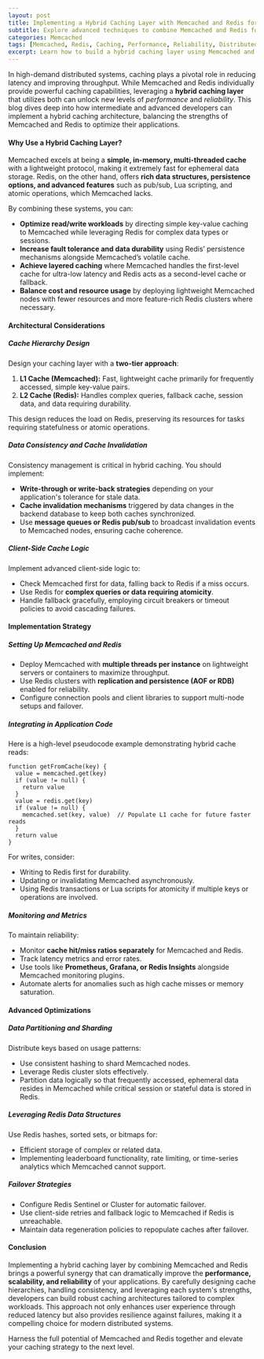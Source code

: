 ```yaml
---
layout: post
title: Implementing a Hybrid Caching Layer with Memcached and Redis for Enhanced Performance and Reliability
subtitle: Explore advanced techniques to combine Memcached and Redis for a robust, high-performance caching architecture
categories: Memcached
tags: [Memcached, Redis, Caching, Performance, Reliability, Distributed Systems, Big Data, Scalability]
excerpt: Learn how to build a hybrid caching layer using Memcached and Redis to optimize application performance and reliability with in-depth technical strategies.
---
```

In high-demand distributed systems, caching plays a pivotal role in reducing latency and improving throughput. While Memcached and Redis individually provide powerful caching capabilities, leveraging a **hybrid caching layer** that utilizes both can unlock new levels of *performance* and *reliability*. This blog dives deep into how intermediate and advanced developers can implement a hybrid caching architecture, balancing the strengths of Memcached and Redis to optimize their applications.

#### Why Use a Hybrid Caching Layer?

Memcached excels at being a **simple, in-memory, multi-threaded cache** with a lightweight protocol, making it extremely fast for ephemeral data storage. Redis, on the other hand, offers **rich data structures, persistence options, and advanced features** such as pub/sub, Lua scripting, and atomic operations, which Memcached lacks.

By combining these systems, you can:

- **Optimize read/write workloads** by directing simple key-value caching to Memcached while leveraging Redis for complex data types or sessions.
- **Increase fault tolerance and data durability** using Redis’ persistence mechanisms alongside Memcached’s volatile cache.
- **Achieve layered caching** where Memcached handles the first-level cache for ultra-low latency and Redis acts as a second-level cache or fallback.
- **Balance cost and resource usage** by deploying lightweight Memcached nodes with fewer resources and more feature-rich Redis clusters where necessary.

#### Architectural Considerations

##### Cache Hierarchy Design

Design your caching layer with a **two-tier approach**:

1. **L1 Cache (Memcached):** Fast, lightweight cache primarily for frequently accessed, simple key-value pairs.
2. **L2 Cache (Redis):** Handles complex queries, fallback cache, session data, and data requiring durability.

This design reduces the load on Redis, preserving its resources for tasks requiring statefulness or atomic operations.

##### Data Consistency and Cache Invalidation

Consistency management is critical in hybrid caching. You should implement:

- **Write-through or write-back strategies** depending on your application's tolerance for stale data.
- **Cache invalidation mechanisms** triggered by data changes in the backend database to keep both caches synchronized.
- Use **message queues or Redis pub/sub** to broadcast invalidation events to Memcached nodes, ensuring cache coherence.

##### Client-Side Cache Logic

Implement advanced client-side logic to:

- Check Memcached first for data, falling back to Redis if a miss occurs.
- Use Redis for **complex queries or data requiring atomicity**.
- Handle fallback gracefully, employing circuit breakers or timeout policies to avoid cascading failures.

#### Implementation Strategy

##### Setting Up Memcached and Redis

- Deploy Memcached with **multiple threads per instance** on lightweight servers or containers to maximize throughput.
- Use Redis clusters with **replication and persistence (AOF or RDB)** enabled for reliability.
- Configure connection pools and client libraries to support multi-node setups and failover.

##### Integrating in Application Code

Here is a high-level pseudocode example demonstrating hybrid cache reads:

```
function getFromCache(key) {
  value = memcached.get(key)
  if (value != null) {
    return value
  }
  value = redis.get(key)
  if (value != null) {
    memcached.set(key, value)  // Populate L1 cache for future faster reads
  }
  return value
}
```

For writes, consider:

- Writing to Redis first for durability.
- Updating or invalidating Memcached asynchronously.
- Using Redis transactions or Lua scripts for atomicity if multiple keys or operations are involved.

##### Monitoring and Metrics

To maintain reliability:

- Monitor **cache hit/miss ratios separately** for Memcached and Redis.
- Track latency metrics and error rates.
- Use tools like **Prometheus, Grafana, or Redis Insights** alongside Memcached monitoring plugins.
- Automate alerts for anomalies such as high cache misses or memory saturation.

#### Advanced Optimizations

##### Data Partitioning and Sharding

Distribute keys based on usage patterns:

- Use consistent hashing to shard Memcached nodes.
- Leverage Redis cluster slots effectively.
- Partition data logically so that frequently accessed, ephemeral data resides in Memcached while critical session or stateful data is stored in Redis.

##### Leveraging Redis Data Structures

Use Redis hashes, sorted sets, or bitmaps for:

- Efficient storage of complex or related data.
- Implementing leaderboard functionality, rate limiting, or time-series analytics which Memcached cannot support.

##### Failover Strategies

- Configure Redis Sentinel or Cluster for automatic failover.
- Use client-side retries and fallback logic to Memcached if Redis is unreachable.
- Maintain data regeneration policies to repopulate caches after failover.

#### Conclusion

Implementing a hybrid caching layer by combining Memcached and Redis brings a powerful synergy that can dramatically improve the **performance, scalability, and reliability** of your applications. By carefully designing cache hierarchies, handling consistency, and leveraging each system's strengths, developers can build robust caching architectures tailored to complex workloads. This approach not only enhances user experience through reduced latency but also provides resilience against failures, making it a compelling choice for modern distributed systems.

Harness the full potential of Memcached and Redis together and elevate your caching strategy to the next level.
